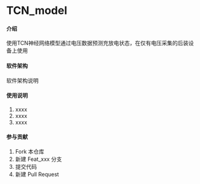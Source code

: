 # TCN_model

#### 介绍
使用TCN神经网络模型通过电压数据预测充放电状态，在仅有电压采集的后装设备上使用

#### 软件架构
软件架构说明


#### 使用说明

1.  xxxx
2.  xxxx
3.  xxxx

#### 参与贡献

1.  Fork 本仓库
2.  新建 Feat_xxx 分支
3.  提交代码
4.  新建 Pull Request

